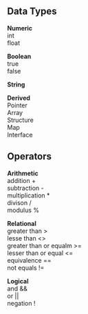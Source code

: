## Data Types

**Numeric**\
int\
float

**Boolean**\
true   
false

**String**

**Derived**\
Pointer\
Array\
Structure\
Map\
Interface

## Operators

**Arithmetic**\
addition +  
subtraction -   
multiplication *    
divison /  
modulus %  

**Relational**\
greater than >  
lesse than <>  
greater than or equalm >=  
lesser than or equal <=  
equivalence ==  
not equals !=  

**Logical**\
and &&  
or ||  
negation !
